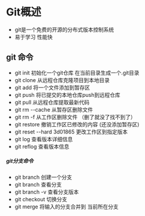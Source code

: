 # Git概述

- git是一个免费的开源的分布式版本控制系统
- 易于学习 性能快

## git 命令

* git init 初始化一个git仓库 在当前目录生成一个.git目录
* git clone 从远程仓库克隆项目到本地目录
* git add <filename> 将一个文件添加到暂存区
* git push 将已提交的本地仓库push到远程仓库
* git pull 从远程仓库提取最新代码
* git rm --cache <filename>从暂存区删除文件
* git rm -f <filename>从工作区删除文件 （删了就没了找不到了）
* git restore <filename> 撤销工作区已修改的内容 (还没添加暂存区)
* git reset --hard 3d01865 更改工作区到指定版本
* git log 查看版本详细信息
* git reflog 查看版本信息

##### git分支命令

* git branch <new-branch-name> 创建一个分支
* git branch 查看分支
* git branch -v 查看分支版本
* git checkout <branch-name> 切换分支
* git merge <branch-name> 将输入的分支合并到 当前所在分支